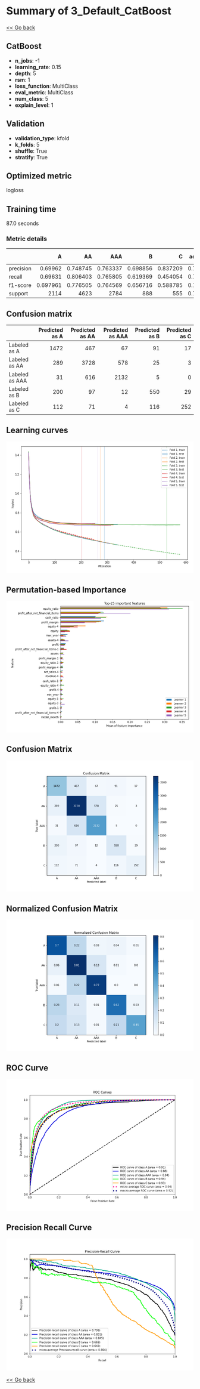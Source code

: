 # Summary of 3_Default_CatBoost

[<< Go back](../README.md)


## CatBoost
- **n_jobs**: -1
- **learning_rate**: 0.15
- **depth**: 5
- **rsm**: 1
- **loss_function**: MultiClass
- **eval_metric**: MultiClass
- **num_class**: 5
- **explain_level**: 1

## Validation
 - **validation_type**: kfold
 - **k_folds**: 5
 - **shuffle**: True
 - **stratify**: True

## Optimized metric
logloss

## Training time

87.0 seconds

### Metric details
|           |           A |          AA |         AAA |          B |          C |   accuracy |    macro avg |   weighted avg |   logloss |
|:----------|------------:|------------:|------------:|-----------:|-----------:|-----------:|-------------:|---------------:|----------:|
| precision |    0.69962  |    0.748745 |    0.763337 |   0.698856 |   0.837209 |   0.741883 |     0.749553 |       0.743416 |  0.675474 |
| recall    |    0.69631  |    0.806403 |    0.765805 |   0.619369 |   0.454054 |   0.741883 |     0.668388 |       0.741883 |  0.675474 |
| f1-score  |    0.697961 |    0.776505 |    0.764569 |   0.656716 |   0.588785 |   0.741883 |     0.696907 |       0.739125 |  0.675474 |
| support   | 2114        | 4623        | 2784        | 888        | 555        |   0.741883 | 10964        |   10964        |  0.675474 |


## Confusion matrix
|                |   Predicted as A |   Predicted as AA |   Predicted as AAA |   Predicted as B |   Predicted as C |
|:---------------|-----------------:|------------------:|-------------------:|-----------------:|-----------------:|
| Labeled as A   |             1472 |               467 |                 67 |               91 |               17 |
| Labeled as AA  |              289 |              3728 |                578 |               25 |                3 |
| Labeled as AAA |               31 |               616 |               2132 |                5 |                0 |
| Labeled as B   |              200 |                97 |                 12 |              550 |               29 |
| Labeled as C   |              112 |                71 |                  4 |              116 |              252 |

## Learning curves
![Learning curves](learning_curves.png)

## Permutation-based Importance
![Permutation-based Importance](permutation_importance.png)
## Confusion Matrix

![Confusion Matrix](confusion_matrix.png)


## Normalized Confusion Matrix

![Normalized Confusion Matrix](confusion_matrix_normalized.png)


## ROC Curve

![ROC Curve](roc_curve.png)


## Precision Recall Curve

![Precision Recall Curve](precision_recall_curve.png)



[<< Go back](../README.md)
